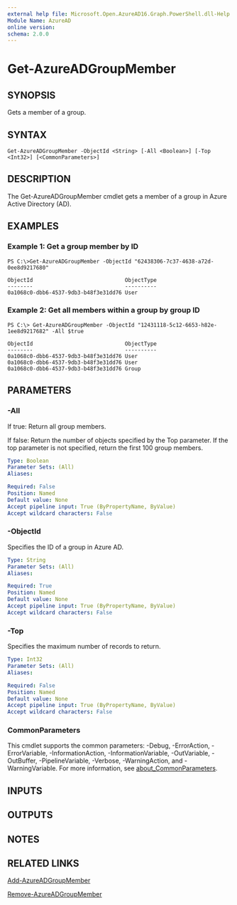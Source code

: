 ```yaml
---
external help file: Microsoft.Open.AzureAD16.Graph.PowerShell.dll-Help.xml
Module Name: AzureAD
online version:
schema: 2.0.0
---
```


# Get-AzureADGroupMember

## SYNOPSIS
Gets a member of a group.

## SYNTAX

```
Get-AzureADGroupMember -ObjectId <String> [-All <Boolean>] [-Top <Int32>] [<CommonParameters>]
```

## DESCRIPTION
The Get-AzureADGroupMember cmdlet gets a member of a group in Azure Active Directory (AD).

## EXAMPLES

### Example 1: Get a group member by ID
```
PS C:\>Get-AzureADGroupMember -ObjectId "62438306-7c37-4638-a72d-0ee8d9217680"

ObjectId                             ObjectType
--------                             ----------
0a1068c0-dbb6-4537-9db3-b48f3e31dd76 User
```

### Example 2: Get all members within a group by group ID
```
PS C:\> Get-AzureADGroupMember -ObjectId "12431118-5c12-6653-h82e-1ee8d9217682" -All $true

ObjectId                             ObjectType
--------                             ----------
0a1068c0-dbb6-4537-9db3-b48f3e31dd76 User
0a1068c0-dbb6-4537-9db3-b48f3e31dd76 User
0a1068c0-dbb6-4537-9db3-b48f3e31dd76 Group

```


## PARAMETERS

### -All
If true:
	Return all group members.
	
If false: 
	Return the number of objects specified by the Top parameter. 
	If the top parameter is not specified, return the first 100 group members.

```yaml
Type: Boolean
Parameter Sets: (All)
Aliases:

Required: False
Position: Named
Default value: None
Accept pipeline input: True (ByPropertyName, ByValue)
Accept wildcard characters: False
```

### -ObjectId
Specifies the ID of a group in Azure AD.

```yaml
Type: String
Parameter Sets: (All)
Aliases:

Required: True
Position: Named
Default value: None
Accept pipeline input: True (ByPropertyName, ByValue)
Accept wildcard characters: False
```

### -Top
Specifies the maximum number of records to return.

```yaml
Type: Int32
Parameter Sets: (All)
Aliases:

Required: False
Position: Named
Default value: None
Accept pipeline input: True (ByPropertyName, ByValue)
Accept wildcard characters: False
```

### CommonParameters
This cmdlet supports the common parameters: -Debug, -ErrorAction, -ErrorVariable, -InformationAction, -InformationVariable, -OutVariable, -OutBuffer, -PipelineVariable, -Verbose, -WarningAction, and -WarningVariable. For more information, see [about_CommonParameters](http://go.microsoft.com/fwlink/?LinkID=113216).

## INPUTS

## OUTPUTS

## NOTES


## RELATED LINKS

[Add-AzureADGroupMember]()

[Remove-AzureADGroupMember]()

